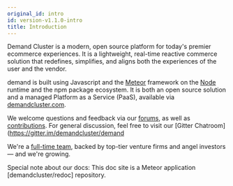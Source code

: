 ```yaml
---
original_id: intro
id: version-v1.1.0-intro
title: Introduction
---
```


Demand Cluster is a modern, open source platform for today's premier ecommerce experiences. It is a lightweight, real-time reactive commerce solution that redefines, simplifies, and aligns both the experiences of the user and the vendor.

demand is built using Javascript and the [Meteor](https://meteor.com) framework on the [Node](https://nodejs.org) runtime and the npm package ecosystem. It is both an open source solution and a managed Platform as a Service (PaaS), available via [demandcluster.com](https://demandcluster.com).

We welcome questions and feedback via our [forums](https://forums.demandcluster.com), as well as [contributions](https://demandcluster.com/contributors). For general discussion, feel free to visit our \[Gitter Chatroom\](https://gitter.im/demandcluster/demand

We're a [full-time team](https://demandcluster.com/about), backed by top-tier venture firms and angel investors — and we're growing.

Special note about our docs: This doc site is a Meteor application [demandcluster/redoc] repository.
